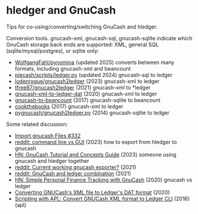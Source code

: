 # hledger and GnuCash

Tips for co-using/converting/switching GnuCash and hledger.

Conversion tools.
gnucash-xml, gnucash-sql, gnucash-sqlite indicate which GnuCash storage back ends are supported:
XML, general SQL (sqlite/mysql/postgres), or sqlite only:

- [WolfgangFahl/pynomina](https://github.com/WolfgangFahl/pynomina) (updated 2025) converts between many formats, including gnucash-xml and beancount
- [piecash/scripts/ledger.py](https://github.com/sdementen/piecash/blob/master/piecash/scripts/ledger.py) (updated 2024) gnucash-sql to ledger
- [lodenrogue/gnucash2ledger](https://github.com/lodenrogue/gnucash2ledger) (2023) gnucash-xml to ledger
- [tfree87/gnucash2ledger](https://github.com/tfree87/gnucash2ledger) (2021) gnucash-xml to *ledger
- [gnucash-xml-to-ledger-dat](https://github.com/icyflame/gnucash-xml-to-ledger-dat) (2020) gnucash-xml to ledger
- [gnucash-to-beancount](https://github.com/henriquebastos/gnucash-to-beancount/) (2017) gnucash-sqlite to beancount
- [cookthebooks](https://github.com/colemannugent/cookthebooks) (2017) gnucash-xml to ledger
- [pygnucash/gnucash2ledger.py](https://github.com/MatzeB/pygnucash/blob/master/gnucash2ledger.py) (2014) gnucash-sqlite to ledger
<!-- sync: https://plaintextaccounting.org/#gnucash -->

Some related discussion:

- [Import gnucash Files #332](https://github.com/simonmichael/hledger/issues/332)
- [reddit: command line vs GUI](https://www.reddit.com/r/plaintextaccounting/comments/16xhjm5/command_line_vs_gui) (2023) how to export from hledger to gnucash
- [HN: GnuCash Tutorial and Concepts Guide](https://news.ycombinator.com/item?id=37954925) (2023) someone using gnucash and hledger together
- [reddit: Current working gnucash exporter?](https://www.reddit.com/r/plaintextaccounting/comments/r64oye/current_working_gnucash_exporter/) (2021)
- [reddit: GnuCash and ledger combination](https://www.reddit.com/r/plaintextaccounting/comments/m721d7/gnucash_and_ledger_combination) (2021)
- [HN: Simple Personal Finance Tracking with GnuCash](https://news.ycombinator.com/item?id=23238489) (2020) gnucash vs ledger
- [Converting GNUCash's XML file to Ledger's DAT format](https://blog.siddharthkannan.in/2020/04/05/gnucash-ledger-conversion/) (2020)
- [Scripting with APL: Convert GNUCash XML format to Ledger CLI](https://www.sacrideo.us/scripting-with-apl-convert-gnucash-xml-format-to-ledger-cli/) (2016) (apl)
